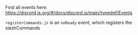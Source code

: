 Find all events here:
https://discord.js.org/#/docs/discord.js/main/typedef/Events

`registerCommands.js` is an `onReady` event, which registers the slashCommands